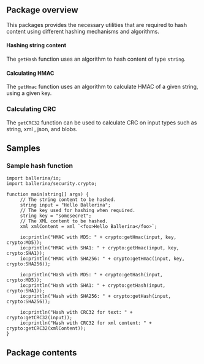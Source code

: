 ## Package overview

This packages provides the necessary utilities that are required to hash content using different hashing mechanisms and algorithms. 

#### Hashing string content
The `getHash` function uses an algorithm to hash content of type `string`. 

#### Calculating HMAC 
The `getHmac` function uses an algorithm to calculate HMAC of a given string, using a given key. 

### Calculating CRC

The `getCRC32` function can be used to calculate CRC on input types such as string, xml , json, and blobs.

## Samples

### Sample hash function

```ballerina
import ballerina/io;
import ballerina/security.crypto;

function main(string[] args) {
     // The string content to be hashed.
     string input = "Hello Ballerina";
     // The key used for hashing when required.
     string key = "somesecret";
     // The XML content to be hashed.
     xml xmlContent = xml `<foo>Hello Ballerina</foo>`;

     io:println("HMAC with MD5: " + crypto:getHmac(input, key, crypto:MD5));
     io:println("HMAC with SHA1: " + crypto:getHmac(input, key, crypto:SHA1));
     io:println("HMAC with SHA256: " + crypto:getHmac(input, key, crypto:SHA256));

     io:println("Hash with MD5: " + crypto:getHash(input, crypto:MD5));
     io:println("Hash with SHA1: " + crypto:getHash(input, crypto:SHA1));
     io:println("Hash with SHA256: " + crypto:getHash(input, crypto:SHA256));

     io:println("Hash with CRC32 for text: " + crypto:getCRC32(input));
     io:println("Hash with CRC32 for xml content: " + crypto:getCRC32(xmlContent));
}

```

## Package contents

